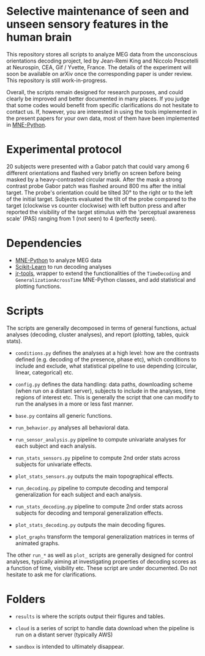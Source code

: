 Selective maintenance of seen and unseen sensory features in the human brain
============================================================================

This repository stores all scripts to analyze MEG data from the unconscious orientations decoding project, led by Jean-Remi King and Niccolo Pescetelli at Neurospin, CEA, Gif / Yvette, France. The details of the experiment will soon be available on arXiv once the corresponding paper is under review. This repository is still work-in-progress.

Overall, the scripts remain designed for research purposes, and could clearly be improved and better documented in many places. If you judge that some codes would benefit from specific clarifications do not hesitate to contact us. If, however, you are interested in using the tools implemented in the present papers for your own data, most of them have been implemented in [MNE-Python](https://github.com/mne-tools/mne-python).

Experimental protocol
=====================

20 subjects were presented with a Gabor patch that could vary among 6 different orientations and flashed very briefly on screen before being masked by a heavy-contrasted circular mask. After the mask a strong contrast probe Gabor patch was flashed around 800 ms after the initial target. The probe's orientation could be tilted 30° to the right or to the left of the initial target. Subjects evaluated the tilt of the probe compared to the target (clockwise vs counter clockwise) with left button press and after reported the visibility of the target stimulus with the 'perceptual awareness scale' (PAS) ranging from 1 (not seen) to 4 (perfectly seen).


Dependencies
============

- [MNE-Python](https://github.com/mne-tools/mne-python) to analyze MEG data
- [Scikit-Learn](https://github.com/scikit-learn/scikit-learn) to run decoding analyses
- [jr-tools](https://github.com/kingjr/jr-tools), wrapper to extend the functionalities of the `TimeDecoding` and `GeneralizationAcrossTime` MNE-Python classes, and add statistical and plotting functions.


Scripts
=======

The scripts are generally decomposed in terms of general functions, actual analyses (decoding, cluster analyses), and report (plotting, tables, quick stats).

- `conditions.py` defines the analyses at a high level: how are the contrasts defined (e.g. decoding of the presence, phase etc), which conditions to include and exclude, what statistical pipeline to use depending (circular, linear, categorical) etc.

- `config.py` defines the data handling: data paths, downloading scheme (when run on a distant server), subjects to include in the analyses, time regions of interest etc. This is generally the script that one can modify to run the analyses in a more or less fast manner.

- `base.py` contains all generic functions.

- `run_behavior.py` analyses all behavioral data.

- `run_sensor_analysis.py` pipeline to compute univariate analyses for each subject and each analysis.

- `run_stats_sensors.py` pipeline to compute 2nd order stats across subjects for univariate effects.

- `plot_stats_sensors.py` outputs the main topographical effects.

- `run_decoding.py` pipeline to compute decoding and temporal generalization for each subject and each analysis.

- `run_stats_decoding.py` pipeline to compute 2nd order stats across subjects for decoding and temporal generalization effects.

- `plot_stats_decoding.py` outputs the main decoding figures.

- `plot_graphs` transform the temporal generalization matrices in terms of animated graphs.

The other `run_*` as well as `plot_` scripts are generally designed for control analyses, typically aiming at investigating properties of decoding scores as a function of time, visibility etc. These script are under documented. Do not hesitate to ask me for clarifications.

Folders
=======

- `results` is where the scripts output their figures and tables.

- `cloud` is a series of script to handle data download when the pipeline is run on a distant server (typically AWS)

- `sandbox` is intended to ultimately disappear.
